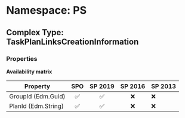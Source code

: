 # Namespace: PS

## Complex Type: TaskPlanLinksCreationInformation

### Properties

**Availability matrix**

Property | SPO | SP 2019 | SP 2016 | SP 2013
----------|:---:|:-------:|:-------:|:-------
GroupId (Edm.Guid) | ✅ | ✅ | ❌ | ❌
PlanId (Edm.String) | ✅ | ✅ | ❌ | ❌